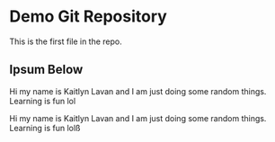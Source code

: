 # Demo Git Repository

This is the first file in the repo.

## Ipsum Below

Hi my name is Kaitlyn Lavan and I am just doing some random things. Learning is fun lol

Hi my name is Kaitlyn Lavan and I am just doing some random things. Learning is fun lolß